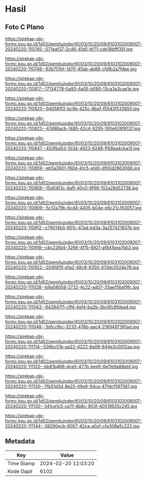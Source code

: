 # Hasil

## Foto C Plano

https://sirekap-obj-formc.kpu.go.id/1d02/pemilu/pdpr/61/03/10/20/09/6103102009007-20240220-110745--571eaf37-2c46-41d5-bf71-cde18bfff35f.jpg

https://sirekap-obj-formc.kpu.go.id/1d02/pemilu/pdpr/61/03/10/20/09/6103102009007-20240220-110748--92b751bf-1d70-45ab-ab88-cfdfb2a7fdee.jpg

https://sirekap-obj-formc.kpu.go.id/1d02/pemilu/pdpr/61/03/10/20/09/6103102009007-20240220-110817--17134778-0a93-4a05-b080-13ca3a3cae1e.jpg

https://sirekap-obj-formc.kpu.go.id/1d02/pemilu/pdpr/61/03/10/20/09/6103102009007-20240220-110820--940581f2-bc9e-425c-8ba1-f5543f533850.jpg

https://sirekap-obj-formc.kpu.go.id/1d02/pemilu/pdpr/61/03/10/20/09/6103102009007-20240220-110823--47d98acb-1485-42c4-9295-100e626f8137.jpg

https://sirekap-obj-formc.kpu.go.id/1d02/pemilu/pdpr/61/03/10/20/09/6103102009007-20240220-110847--453fbd53-1034-4923-8248-ff68ea4cba3f.jpg

https://sirekap-obj-formc.kpu.go.id/1d02/pemilu/pdpr/61/03/10/20/09/6103102009007-20240220-110859--eb5a3901-f80d-41c5-a140-df00d2863068.jpg

https://sirekap-obj-formc.kpu.go.id/1d02/pemilu/pdpr/61/03/10/20/09/6103102009007-20240220-110859--15d04f3c-6aff-40c0-8f98-102a28d52738.jpg

https://sirekap-obj-formc.kpu.go.id/1d02/pemilu/pdpr/61/03/10/20/09/6103102009007-20240220-110909--5c12a79b-6cd4-4405-b04e-e6c21c763057.jpg

https://sirekap-obj-formc.kpu.go.id/1d02/pemilu/pdpr/61/03/10/20/09/6103102009007-20240220-110912--c76014b5-651c-47ad-bd3a-3a257421837b.jpg

https://sirekap-obj-formc.kpu.go.id/1d02/pemilu/pdpr/61/03/10/20/09/6103102009007-20240220-110918--cbc226b5-3266-4f15-8921-af841bea7bb2.jpg

https://sirekap-obj-formc.kpu.go.id/1d02/pemilu/pdpr/61/03/10/20/09/6103102009007-20240220-110922--204fd11f-d1a2-48c8-8350-47ddc5524e78.jpg

https://sirekap-obj-formc.kpu.go.id/1d02/pemilu/pdpr/61/03/10/20/09/6103102009007-20240220-111028--b9a08058-2732-4c22-ad07-33aef56af9fc.jpg

https://sirekap-obj-formc.kpu.go.id/1d02/pemilu/pdpr/61/03/10/20/09/6103102009007-20240220-111043--843847f1-cff4-4ef4-ba2b-3bc6fc8fdea4.jpg

https://sirekap-obj-formc.kpu.go.id/1d02/pemilu/pdpr/61/03/10/20/09/6103102009007-20240220-111048--3d1ccfbc-3233-476b-aac4-2189497391ad.jpg

https://sirekap-obj-formc.kpu.go.id/1d02/pemilu/pdpr/61/03/10/20/09/6103102009007-20240220-111114--536bc51b-aa22-4222-8a09-644e3c0012aa.jpg

https://sirekap-obj-formc.kpu.go.id/1d02/pemilu/pdpr/61/03/10/20/09/6103102009007-20240220-111120--bb61b468-dce5-477b-bed5-6e11e9a88ebf.jpg

https://sirekap-obj-formc.kpu.go.id/1d02/pemilu/pdpr/61/03/10/20/09/6103102009007-20240220-111130--7fb51d3d-8e25-49e9-94ca-47fdcf597561.jpg

https://sirekap-obj-formc.kpu.go.id/1d02/pemilu/pdpr/61/03/10/20/09/6103102009007-20240220-111130--341ce1c5-ce7f-4b8c-903f-40519625c245.jpg

https://sirekap-obj-formc.kpu.go.id/1d02/pemilu/pdpr/61/03/10/20/09/6103102009007-20240220-111144--38290ecb-8057-42ca-a0a1-cfa308a5c222.jpg


## Metadata

| Key        | Value               |
| ---------- | ------------------- |
| Time Stamp | 2024-02-20 12:03:20 |
| Kode Dapil | 6102                |



